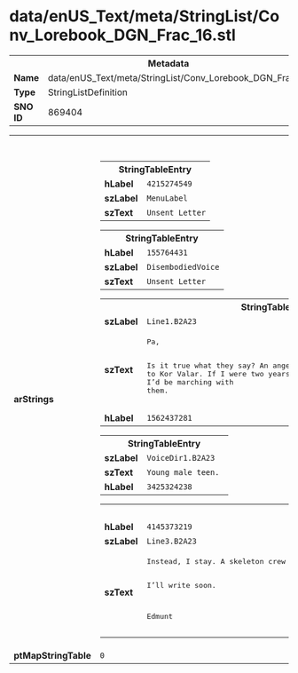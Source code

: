 <h1>data/enUS_Text/meta/StringList/Conv_Lorebook_DGN_Frac_16.stl</h1><table><tr><th colspan="100%">Metadata</th></tr><tr><td><b>Name</b></td><td>data/enUS_Text/meta/StringList/Conv_Lorebook_DGN_Frac_16.stl</td></tr><tr><td><b>Type</b></td><td>StringListDefinition</td></tr><tr><td><b>SNO ID</b></td><td>869404</td></tr></table>

<table><tr><th colspan="100%">Fields</th></tr><tr><td><b>arStrings</b></td><td><table><tr><th colspan="100%">StringTableEntry</th></tr><tr><td><b>hLabel</b></td><td><code>4215274549</code></td></tr><tr><td><b>szLabel</b></td><td><code>MenuLabel</code></td></tr><tr><td><b>szText</b></td><td><code>Unsent Letter</code></td></tr></table>


<table><tr><th colspan="100%">StringTableEntry</th></tr><tr><td><b>hLabel</b></td><td><code>155764431</code></td></tr><tr><td><b>szLabel</b></td><td><code>DisembodiedVoice</code></td></tr><tr><td><b>szText</b></td><td><code>Unsent Letter</code></td></tr></table>


<table><tr><th colspan="100%">StringTableEntry</th></tr><tr><td><b>szLabel</b></td><td><code>Line1.B2A23</code></td></tr><tr><td><b>szText</b></td><td><pre>Pa, 

Is it true what they say? An angel walks among men? The Knights march to Kor Valar. If I were two years older, I’d have passed my trials and I’d be marching with them.</pre></td></tr><tr><td><b>hLabel</b></td><td><code>1562437281</code></td></tr></table>


<table><tr><th colspan="100%">StringTableEntry</th></tr><tr><td><b>szLabel</b></td><td><code>VoiceDir1.B2A23</code></td></tr><tr><td><b>szText</b></td><td><code>Young male teen. </code></td></tr><tr><td><b>hLabel</b></td><td><code>3425324238</code></td></tr></table>


<table><tr><th colspan="100%">StringTableEntry</th></tr><tr><td><b>hLabel</b></td><td><code>4145373219</code></td></tr><tr><td><b>szLabel</b></td><td><code>Line3.B2A23</code></td></tr><tr><td><b>szText</b></td><td><pre>Instead, I stay. A skeleton crew will guard the fort until the Knights can return. You’d be proud. No more polishing shields for me. They gave me a sword. Though I doubt it will ever see battle. 

I’ll write soon. 

Edmunt</pre></td></tr></table>


</td></tr><tr><td><b>ptMapStringTable</b></td><td><code>0</code></td></tr></table>

